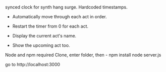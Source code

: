 synced clock for synth hang surge. Hardcoded timestamps. 

- Automatically move through each act in order.

- Restart the timer from 0 for each act.

- Display the current act's name.

- Show the upcoming act too.

Node and npm required
Clone, enter folder, then - 
npm install
node server.js

go to http://localhost:3000
